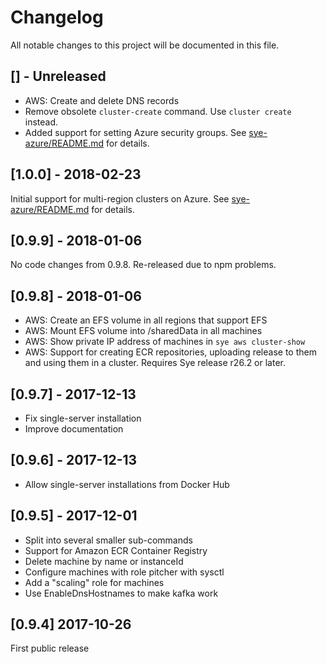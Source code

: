 # Changelog

All notable changes to this project will be documented in this file.

## [] - Unreleased

* AWS: Create and delete DNS records
* Remove obsolete `cluster-create` command. Use `cluster create` instead.
* Added support for setting Azure security groups. See [sye-azure/README.md](sye-azure/README.md) for details.

## [1.0.0] - 2018-02-23

Initial support for multi-region clusters on Azure. See [sye-azure/README.md](sye-azure/README.md) for details.

## [0.9.9] - 2018-01-06

No code changes from 0.9.8. Re-released due to npm problems.

## [0.9.8] - 2018-01-06

* AWS: Create an EFS volume in all regions that support EFS
* AWS: Mount EFS volume into /sharedData in all machines
* AWS: Show private IP address of machines in `sye aws cluster-show`
* AWS: Support for creating ECR repositories, uploading release to them
  and using them in a cluster. Requires Sye release r26.2 or later.

## [0.9.7] - 2017-12-13

* Fix single-server installation
* Improve documentation

## [0.9.6] - 2017-12-13

* Allow single-server installations from Docker Hub

## [0.9.5] - 2017-12-01

* Split into several smaller sub-commands
* Support for Amazon ECR Container Registry
* Delete machine by name or instanceId
* Configure machines with role pitcher with sysctl
* Add a "scaling" role for machines
* Use EnableDnsHostnames to make kafka work

## [0.9.4] 2017-10-26

First public release
